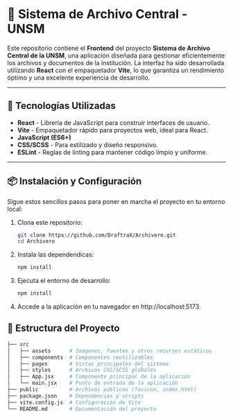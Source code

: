 # 📂 **Sistema de Archivo Central - UNSM**

Este repositorio contiene el **Frontend** del proyecto **Sistema de Archivo Central de la UNSM**, una aplicación diseñada para gestionar eficientemente los archivos y documentos de la institución. La interfaz ha sido desarrollada utilizando **React** con el empaquetador **Vite**, lo que garantiza un rendimiento óptimo y una excelente experiencia de desarrollo.

---

## 🚀 **Tecnologías Utilizadas**

- **React** - Librería de JavaScript para construir interfaces de usuario.
- **Vite** - Empaquetador rápido para proyectos web, ideal para React.
- **JavaScript (ES6+)**
- **CSS/SCSS** - Para estilizado y diseño responsivo.
- **ESLint** - Reglas de linting para mantener código limpio y uniforme.

---

## 📦 **Instalación y Configuración**

Sigue estos sencillos pasos para poner en marcha el proyecto en tu entorno local:

1. Clona este repositorio:

   ```bash
   git clone https://github.com/DraftraX/Archivero.git
   cd Archivero
2. Instala las dependendicas:

   ```bash
   npm install
2. Ejecuta el entorno de desarrollo:

   ```bash
   npm install
4. Accede a la aplicación en tu navegador en http://localhost:5173.

## 📂 Estructura del Proyecto

```bash
├── src
│   ├── assets      # Imágenes, fuentes y otros recursos estáticos
│   ├── components  # Componentes reutilizables
│   ├── pages       # Vistas principales del sistema
│   ├── styles      # Archivos CSS/SCSS globales
│   ├── App.jsx     # Componente principal de la aplicación
│   └── main.jsx    # Punto de entrada de la aplicación
├── public          # Archivos públicos (favicon, index.html)
├── package.json    # Dependencias y scripts
├── vite.config.js  # Configuración de Vite
└── README.md       # Documentación del proyecto
